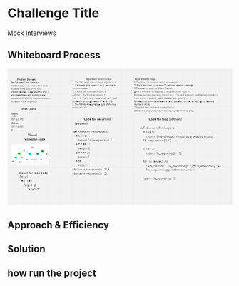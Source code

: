 # Challenge Title
Mock Interviews

## Whiteboard Process
![CodeChallenge](./Capture.PNG)

## Approach & Efficiency


## Solution

## how run the project 
